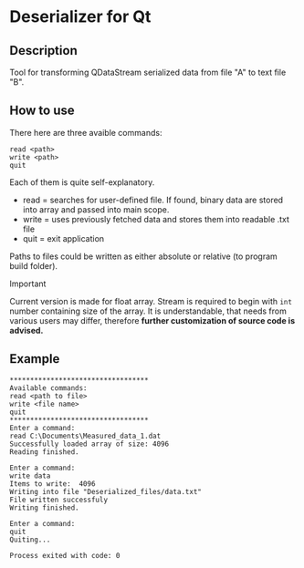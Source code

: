 # Deserializer for Qt
## Description
Tool for transforming QDataStream serialized data from file "A" to text file "B". 

## How to use
There here are three avaible commands:
```
read <path>
write <path>
quit
```
Each of them is quite self-explanatory.
- read = searches for user-defined file. If found, binary data are stored into array and passed into main scope.
- write = uses previously fetched data and stores them into readable .txt file
- quit = exit application

Paths to files could be written as either absolute or relative (to program build folder). 

> [!IMPORTANT]
>Current version is made for float array. Stream is required to begin with `int` number containing size of the array. It is understandable, that needs from various users may differ, therefore **further customization of source code is advised.**

## Example
```
**********************************
Available commands:
read <path to file>
write <file name>
quit
**********************************
Enter a command:
read C:\Documents\Measured_data_1.dat
Successfully loaded array of size: 4096
Reading finished.

Enter a command:
write data 
Items to write:  4096
Writing into file "Deserialized_files/data.txt"
File written successfuly
Writing finished.

Enter a command:
quit
Quiting...

Process exited with code: 0
```
